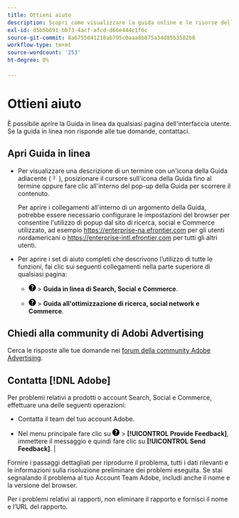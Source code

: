 ```yaml
---
title: Ottieni aiuto
description: Scopri come visualizzare la guida online e le risorse della community e come ottenere supporto tecnico.
exl-id: d5b5b691-bb73-4acf-afcd-d66e444c1f6c
source-git-commit: 8a6755041218ab795c0aaa8b875a34d85b3582b8
workflow-type: tm+mt
source-wordcount: '253'
ht-degree: 0%

---
```


# Ottieni aiuto

È possibile aprire la Guida in linea da qualsiasi pagina dell&#39;interfaccia utente. Se la guida in linea non risponde alle tue domande, contattaci.

## Apri Guida in linea

* Per visualizzare una descrizione di un termine con un&#39;icona della Guida adiacente (![icona Guida](/help/search-social-commerce/assets/help-field.png "icona Guida") ), posizionare il cursore sull&#39;icona della Guida fino al termine oppure fare clic all&#39;interno del pop-up della Guida per scorrere il contenuto.

  Per aprire i collegamenti all&#39;interno di un argomento della Guida, potrebbe essere necessario configurare le impostazioni del browser per consentire l&#39;utilizzo di popup dal sito di ricerca, social e Commerce utilizzato, ad esempio https://enterprise-na.efrontier.com per gli utenti nordamericani o https://enterprise-intl.efrontier.com per tutti gli altri utenti.

* Per aprire i set di aiuto completi che descrivono l’utilizzo di tutte le funzioni, fai clic sui seguenti collegamenti nella parte superiore di qualsiasi pagina:

   * ![Guida](/help/search-social-commerce/assets/help-main-menu.png "Guida") > **Guida in linea di Search, Social e Commerce**.

   * ![Guida](/help/search-social-commerce/assets/help-main-menu.png "Guida") > **Guida all&#39;ottimizzazione di ricerca, social network e Commerce**.

## Chiedi alla community di Adobi Advertising

Cerca le risposte alle tue domande nei [forum della community Adobe Advertising](https://experienceleaguecommunities.adobe.com/t5/adobe-advertising/ct-p/adobe-advertising-cloud-community).

## Contatta [!DNL Adobe]

Per problemi relativi a prodotti o account Search, Social e Commerce, effettuare una delle seguenti operazioni:

* Contatta il team del tuo account Adobe.

* Nel menu principale fare clic su ![Guida](/help/search-social-commerce/assets/help-main-menu.png "Guida") > **[!UICONTROL Provide Feedback]**, immettere il messaggio e quindi fare clic su **[!UICONTROL Send Feedback]**. |

Fornire i passaggi dettagliati per riprodurre il problema, tutti i dati rilevanti e le informazioni sulla risoluzione preliminare dei problemi eseguita. Se stai segnalando il problema al tuo Account Team Adobe, includi anche il nome e la versione del browser.

Per i problemi relativi ai rapporti, non eliminare il rapporto e fornisci il nome e l’URL del rapporto.
